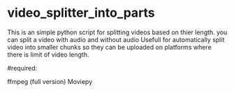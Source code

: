 # video_splitter_into_parts
This is an simple python script for splitting videos based on thier length.
you can split a video with audio and without audio
Usefull for automatically split video into smaller chunks so they can be uploaded on platforms where there is limit of video length.

 




#required:

ffmpeg (full version)
Moviepy 
